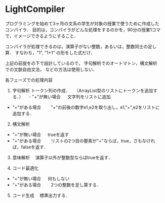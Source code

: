 LightCompiler
=============

プログラミングを始めて3ヶ月の文系の学生が対象の授業で使うために作成したコンパイラ．
目的は，コンパイラがどんな処理をするのかを，90分の授業1コマで，イメージできるようにすること．

コンパイラが処理できるのは，演算子がない整数，あるいは，整数同士の足し算．
すなわち，"1", "1+1" の形をした式だけ．


上記の前提をの下で設計しているので，
字句解析でのオートマトン，構文解析での文脈自由文法，
などの方法は使用しない．

各フェーズでの処理内容

1. 字句解析
トークン列の作成．　　（ArrayList型のリストにトークンを追加する．）
　- "+"が無い場合
　  文字列をリストに追加
 - "+"がある場合
 　　"+"の前後の数字e1,e2を取り出し，e1,"+",e2をリストに追加する．

2. 構文解析
 - "+"が無い場合
　  trueを返す
 - "+"がある場合
 　　リストの2つ目の要素が"+"ならば，true，さもなければ，falseを返す．

3. 意味解析
　演算子以外が整数型ならばtrueを返す．

4. コード最適化
 - "+"が無い場合
　  何もしない
 - "+"がある場合
 　　2つの整数を足し算する．

5. コード生成
　標準出力する．
